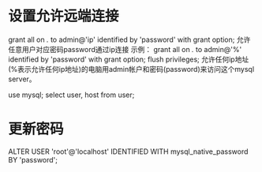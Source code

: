 # 设置允许远端连接
grant all on *.* to admin@'ip' identified by 'password' with grant option;
允许任意用户对应密码password通过ip连接
示例：
grant all on *.* to admin@'%' identified by 'password' with grant option; 
flush privileges;
允许任何ip地址(%表示允许任何ip地址)的电脑用admin帐户和密码(password)来访问这个mysql server。

use mysql;
select user, host from user;

# 更新密码
ALTER USER 'root'@'localhost' IDENTIFIED WITH mysql_native_password BY 'password';
















